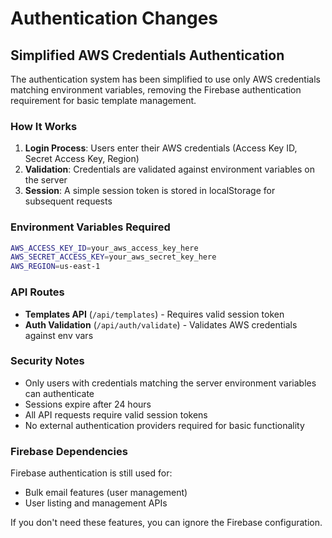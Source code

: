 # Authentication Changes

## Simplified AWS Credentials Authentication

The authentication system has been simplified to use only AWS credentials matching environment variables, removing the Firebase authentication requirement for basic template management.

### How It Works

1. **Login Process**: Users enter their AWS credentials (Access Key ID, Secret Access Key, Region)
2. **Validation**: Credentials are validated against environment variables on the server
3. **Session**: A simple session token is stored in localStorage for subsequent requests

### Environment Variables Required

```bash
AWS_ACCESS_KEY_ID=your_aws_access_key_here
AWS_SECRET_ACCESS_KEY=your_aws_secret_key_here
AWS_REGION=us-east-1
```

### API Routes

- **Templates API** (`/api/templates`) - Requires valid session token
- **Auth Validation** (`/api/auth/validate`) - Validates AWS credentials against env vars

### Security Notes

- Only users with credentials matching the server environment variables can authenticate
- Sessions expire after 24 hours
- All API requests require valid session tokens
- No external authentication providers required for basic functionality

### Firebase Dependencies

Firebase authentication is still used for:
- Bulk email features (user management)
- User listing and management APIs

If you don't need these features, you can ignore the Firebase configuration.